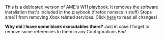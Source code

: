 
This is a debloated version of AME's W11 playbook.
It removes the software installation that's included in the playbook (firefox nomacs n stuff)
Stops ame11 from removing Xbox related services.
Click [here](https://github.com/miqumi/AME-11/commits/main) to read all changes!


**Why did I leave some blank executables there?**
Just in case I forget to remove some references to them in any Configurations
_End_
